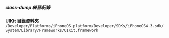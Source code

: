 ##### class-dump 練習紀錄

**UIKit 目錄資料夾**
`/Developer/Platforms/iPhoneOS.platform/Developer/SDKs/iPhoneOS4.3.sdk/System/Library/Frameworks/UIKit.framework`